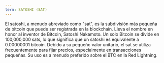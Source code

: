 ```yaml
---
term: SATOSHI (SAT)
---
```


El satoshi, a menudo abreviado como "sat", es la subdivisión más pequeña de bitcoin que puede ser registrada en la blockchain. Lleva el nombre en honor al inventor de Bitcoin, Satoshi Nakamoto. Un solo Bitcoin se divide en 100,000,000 sats, lo que significa que un satoshi es equivalente a 0.00000001 bitcoin. Debido a su pequeño valor unitario, el sat se utiliza frecuentemente para fijar precios, especialmente en transacciones pequeñas. Su uso es a menudo preferido sobre el BTC en la Red Lightning.